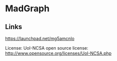 # MadGraph

## Links
https://launchpad.net/mg5amcnlo

License:
UoI-NCSA open source license: http://www.opensource.org/licenses/UoI-NCSA.php
